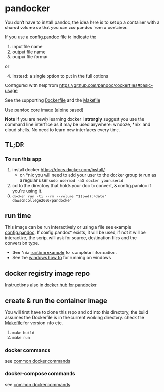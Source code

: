 #  pandocker
You don't have to install pandoc, the idea here is to set up a container with a shared volume so that
you can use pandoc from a container.

If you use a [config.pandoc](config.pandoc) file to indicate the 
1. input file name
2. output file name
3. output file format

or

4. Instead: a single option to put in the full options

Configured with help from https://github.com/pandoc/dockerfiles#basic-usage

See the supporting [Dockerfile](Dockerfile) and the  [Makefile](Makefile)

Use pandoc core image (alpine based)

**__Note__** If you are newly learning docker I __strongly__ suggest you use the command line interface as it may be used anywhere: windoze, *nix, and cloud shells.  No need to learn new interfaces every time.

## TL;DR
### To run this app
1. install docker https://docs.docker.com/install/ 
    * on *nix you will need to add your user to the docker group to run as a regular user `sudo usermod -aG docker youruserid`
2. cd to the directory that holds your doc to convert, & config.pandoc if you're using it.
3. `docker run -ti --rm --volume "$(pwd):/data" dawsoncollege2020/pandocker`  

## run time
This image can be run interactively or using a file see example [config.pandoc](full.example.config.pandoc).  If config.pandoc* exists, it will be used, if not it will be interactive, the script will ask for source, destination files and the conversion type. 

* See *nix [runtime example](RUNFROMHUB.md) for complete information.  
* See the [windows how to](WINHOWTO.md) for running on windows

## docker registry image repo
Instructions also in [docker hub for pandocker](https://hub.docker.com/r/dawsoncollege2020/pandocker)
## create & run the container image
You will first have to clone this repo and cd into this directory, the build assumes the Dockerfile is in the current working directory. check the [Makefile](Makefile) for version info etc.
1. `make build`
2. `make run`
### docker commands
see  [common docker commands](../docker-usage-overview/DOCKERCMDS.md) 
### docker-compose commands
see  [common docker commands](../docker-usage-overview/DOCKERCOMPOSECMDS.md)


